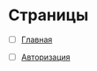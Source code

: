 # Страницы

- [ ] [Главная](lilkost.github.io/product-1c/)
- [ ] [Авторизация](lilkost.github.io/product-1c/auth.html)


